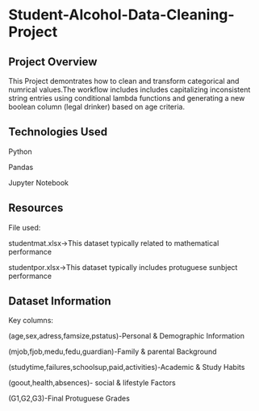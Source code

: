 # Student-Alcohol-Data-Cleaning-Project
## Project Overview

This Project demontrates how to clean and transform categorical and numrical values.The workflow includes includes capitalizing inconsistent string entries using conditional lambda functions and generating a new boolean column (legal drinker) based on age criteria.

## Technologies Used

Python

Pandas

Jupyter Notebook

## Resources

File used:

studentmat.xlsx->This dataset typically  related to mathematical performance

studentpor.xlsx->This dataset typically includes protuguese sunbject performance

## Dataset Information 

Key columns:

(age,sex,adress,famsize,pstatus)-Personal & Demographic Information

(mjob,fjob,medu,fedu,guardian)-Family & parental Background

(studytime,failures,schoolsup,paid,activities)-Academic & Study Habits

(goout,health,absences)-
social & lifestyle Factors

(G1,G2,G3)-Final Protuguese Grades
